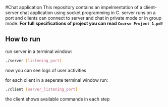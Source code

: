 #Chat application
This repository contains an impelmentation of a client-server chat application using socket programming in C. server runs on a port and clients can connect to server and chat in private mode or in group mode.
__For full specifications of project you can read `Course Project 1.pdf`__

## How to run
run server in a terminal window:
```bash
./server [listening_port]
```
now you can see logs of user activities


for each client in a seperate terminal window run:
```bash
./client [server_listening_port]
```
the client shows available commands in each step
